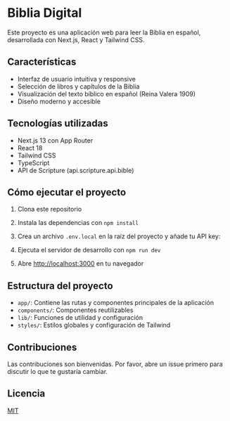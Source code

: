 # Biblia Digital

Este proyecto es una aplicación web para leer la Biblia en español, desarrollada con Next.js, React y Tailwind CSS.

## Características

- Interfaz de usuario intuitiva y responsive
- Selección de libros y capítulos de la Biblia
- Visualización del texto bíblico en español (Reina Valera 1909)
- Diseño moderno y accesible

## Tecnologías utilizadas

- Next.js 13 con App Router
- React 18
- Tailwind CSS
- TypeScript
- API de Scripture (api.scripture.api.bible)

## Cómo ejecutar el proyecto

1. Clona este repositorio
2. Instala las dependencias con `npm install`
3. Crea un archivo `.env.local` en la raíz del proyecto y añade tu API key:

4. Ejecuta el servidor de desarrollo con `npm run dev`
5. Abre [http://localhost:3000](http://localhost:3000) en tu navegador

## Estructura del proyecto

- `app/`: Contiene las rutas y componentes principales de la aplicación
- `components/`: Componentes reutilizables
- `lib/`: Funciones de utilidad y configuración
- `styles/`: Estilos globales y configuración de Tailwind

## Contribuciones

Las contribuciones son bienvenidas. Por favor, abre un issue primero para discutir lo que te gustaría cambiar.

## Licencia

[MIT](https://choosealicense.com/licenses/mit/)
